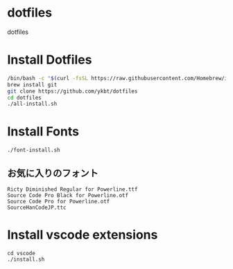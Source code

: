 # dotfiles
dotfiles

# Install Dotfiles

```bash
/bin/bash -c "$(curl -fsSL https://raw.githubusercontent.com/Homebrew/install/HEAD/install.sh)"
brew install git
git clone https://github.com/ykbt/dotfiles
cd dotfiles
./all-install.sh
```

# Install Fonts

```
./font-install.sh
```

## お気に入りのフォント

```
Ricty Diminished Regular for Powerline.ttf
Source Code Pro Black for Powerline.otf
Source Code Pro for Powerline.otf
SourceHanCodeJP.ttc
```

# Install vscode extensions

```
cd vscode
./install.sh
```